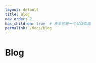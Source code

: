 ```yaml
---  
layout: default  
title: Blog  
nav_order: 2  
has_children: true  # 表示它是一个父级页面  
permalink: /docs/blog  
---  
```


# Blog  


